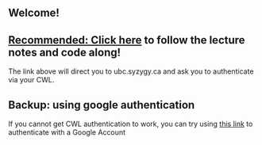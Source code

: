 ## Welcome!

## [Recommended: Click here](https://ubc.syzygy.ca/hub/user-redirect/git-pull?repo=https%3A%2F%2Fgithub.com%2Ffirasm%2Faltair_talk&urlpath=tree%2Faltair_talk%2FLecture.ipynb&branch=master) to follow the lecture notes and code along!

The link above will direct you to ubc.syzygy.ca and ask you to authenticate via your CWL.

## Backup: using google authentication

If you cannot get CWL authentication to work, you can try using [this link]() to authenticate with a Google Account
